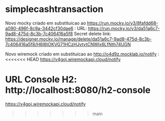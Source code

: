 # simplecashtransaction

Novo mocky criado em substituicao ao https://run.mocky.io/v3/8fafdd68-a090-496f-8c9a-3442cf30dae6 :
 URL: https://run.mocky.io/v3/da51a6c7-9ad8-475d-8c3b-7c406416a5f8
 Secret delete link: https://designer.mocky.io/manage/delete/da51a6c7-9ad8-475d-8c3b-7c406416a5f8/H6I6tOKVG71HCzHJvtvtCNWlx6LfNth74UGN

Novo wiremock criado em substituicao ao http://o4d9z.mocklab.io/notify :
<<<<<<< HEAD
 https://v4goj.wiremockapi.cloud/notify
 
URL Console H2:
 http://localhost:8080/h2-console
=======
 https://v4goj.wiremockapi.cloud/notify
>>>>>>> main
